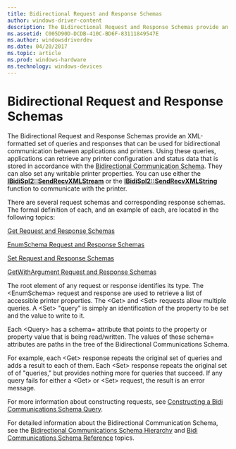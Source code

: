 ```yaml
---
title: Bidirectional Request and Response Schemas
author: windows-driver-content
description: The Bidirectional Request and Response Schemas provide an XML-formatted set of queries and responses that can be used for bidirectional communication between applications and printers.
ms.assetid: C005D90D-DCDB-410C-BD6F-83111849547E
ms.author: windowsdriverdev
ms.date: 04/20/2017
ms.topic: article
ms.prod: windows-hardware
ms.technology: windows-devices
---
```


# Bidirectional Request and Response Schemas


The Bidirectional Request and Response Schemas provide an XML-formatted set of queries and responses that can be used for bidirectional communication between applications and printers. Using these queries, applications can retrieve any printer configuration and status data that is stored in accordance with the [Bidirectional Communication Schema](bidirectional-communication-schema.md). They can also set any writable printer properties. You can use either the [**IBidiSpl2::SendRecvXMLStream**](https://msdn.microsoft.com/library/windows/hardware/dd144983) or the [**IBidiSpl2::SendRecvXMLString**](https://msdn.microsoft.com/library/windows/hardware/dd144984) function to communicate with the printer.

There are several request schemas and corresponding response schemas. The formal definition of each, and an example of each, are located in the following topics:

[Get Request and Response Schemas](get-request-and-response-schemas.md)

[EnumSchema Request and Response Schemas](enumschema-request-and-response-schemas.md)

[Set Request and Response Schemas](set-request-and-response-schemas.md)

[GetWithArgument Request and Response Schemas](getwithargument-request-and-response-schemas.md)

The root element of any request or response identifies its type. The &lt;EnumSchema&gt; request and response are used to retrieve a list of accessible printer properties. The &lt;Get&gt; and &lt;Set&gt; requests allow multiple queries. A &lt;Set&gt; "query" is simply an identification of the property to be set and the value to write to it.

Each &lt;Query&gt; has a schema= attribute that points to the property or property value that is being read/written. The values of these schema= attributes are paths in the tree of the Bidirectional Communications Schema.

For example, each &lt;Get&gt; response repeats the original set of queries and adds a result to each of them. Each &lt;Set&gt; response repeats the original set of of "queries," but provides nothing more for queries that succeed. If any query fails for either a &lt;Get&gt; or &lt;Set&gt; request, the result is an error message.

For more information about constructing requests, see [Constructing a Bidi Communications Schema Query](constructing-a-bidi-communication-schema-query.md).

For detailed information about the Bidirectional Communication Schema, see the [Bidirectional Communications Schema Hierarchy](bidirectional-communication-schema-hierarchy.md) and [Bidi Communications Schema Reference](https://msdn.microsoft.com/library/windows/hardware/ff545175) topics.

 

 




